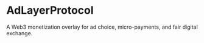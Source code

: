 # AdLayerProtocol
A Web3 monetization overlay for ad choice, micro-payments, and fair digital exchange.
